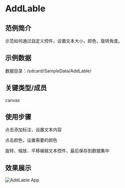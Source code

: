 # AddLable

## 范例简介

示范如何通过自定义控件，设置文本大小，颜色，旋转角度。

## 示例数据

数据目录：/sdcard/SampleData/AddLable/

## 关键类型/成员

canvas

## 使用步骤

点击添加标注，设置文本内容

点击颜色，设置需要的颜色

旋转、缩放、平移编辑文本控件，最后保存到数据集中

## 效果展示

![AddLable App](Addlabel.gif)
